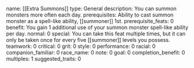 name: [[Extra Summons]]
type: General
description: You can summon monsters more often each day.
prerequisites: Ability to cast summon monster as a spell-like ability, [[summoner]] 1st.
prerequisite_feats: 0
benefit: You gain 1 additional use of your summon monster spell-like ability per day.
normal: 0
special: You can take this feat multiple times, but it can only be taken once for every five [[summoner]] levels you possess.
teamwork: 0
critical: 0
grit: 0
style: 0
performance: 0
racial: 0
companion_familiar: 0
race_name: 0
note: 0
goal: 0
completion_benefit: 0
multiples: 1
suggested_traits: 0
